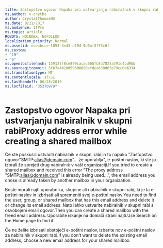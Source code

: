 ```yaml
---
title: Zastopstvo ogovor Napaka pri ustvarjanju nabiralnik v skupni rabi
ms.author: v-crytho
author: CrystalThomasMS
ms.date: 8/21/2017
ms.audience: ITPro
ms.topic: article
ROBOTS: NOINDEX, NOFOLLOW
localization_priority: Normal
ms.assetid: ece4bcce-1053-4ed3-a194-9d0af8f73c6f
ms.custom:
- "19"
- "6"
ms.openlocfilehash: 159125f8ce899cacac665fb8a7025a791c4cd9bb
ms.sourcegitcommit: 5fb7a4b28859690020efdea630d03e70cc0e6334
ms.translationtype: MT
ms.contentlocale: sl-SI
ms.lasthandoff: 06/28/2019
ms.locfileid: "35370979"
---
```

# <a name="proxy-address-error-while-creating-a-shared-mailbox"></a><span data-ttu-id="03130-102">Zastopstvo ogovor Napaka pri ustvarjanju nabiralnik v skupni rabi</span><span class="sxs-lookup"><span data-stu-id="03130-102">Proxy address error while creating a shared mailbox</span></span>

<span data-ttu-id="03130-103">Če ste poskusili ustvariti nabiralnik v skupni rabi in to napako "Zastopstvo ogovor"SMTP:alias@domain.com"... že uporablja", e-poštni naslov, ki ste jo izbrali že sprejeti drug nabiralnik v vaši organizaciji.</span><span class="sxs-lookup"><span data-stu-id="03130-103">If you tried to create a shared mailbox and received this error "The proxy address "SMTP:alias@domain.com" is already being used…", the email address you chose is already taken by another mailbox in your organization.</span></span>
  
<span data-ttu-id="03130-104">Boste morali najti uporabnika, skupine ali nabiralnik v skupni rabi, ki je ta e-poštni naslov in izbrisati ali spremeniti svoj e-poštni naslov.</span><span class="sxs-lookup"><span data-stu-id="03130-104">You need to find the user, group, or shared mailbox that has this email address and delete it or change its email address.</span></span> <span data-ttu-id="03130-105">Nato lahko ustvarite nabiralnik v skupni rabi s osvobojeni email ogovor.</span><span class="sxs-lookup"><span data-stu-id="03130-105">Then you can create a shared mailbox with the freed email address.</span></span> <span data-ttu-id="03130-106">Uporabite iskanje na domači strani najti.</span><span class="sxs-lookup"><span data-stu-id="03130-106">Use Search on the Home page to find it.</span></span>
  
<span data-ttu-id="03130-107">Če ne želite izbrisati obstoječi e-poštni naslov, izberite nov e-poštni naslov za nabiralnik v skupni rabi.</span><span class="sxs-lookup"><span data-stu-id="03130-107">If you don't want to delete the existing email address, choose a new email address for your shared mailbox.</span></span>
  